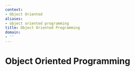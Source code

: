 ```yaml
---
context:
- Object Oriented
aliases:
- object oriented programming
title: Object Oriented Programming
domain:
- ''
---
```


# Object Oriented Programming
